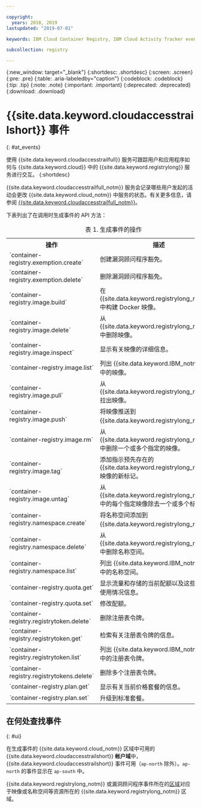 ```yaml
---

copyright:
  years: 2018, 2019
lastupdated: "2019-07-01"

keywords: IBM Cloud Container Registry, IBM Cloud Activity Tracker events, Activity Tracker events, events, track,

subcollection: registry

---
```


{:new_window: target="_blank"}
{:shortdesc: .shortdesc}
{:screen: .screen}
{:pre: .pre}
{:table: .aria-labeledby="caption"}
{:codeblock: .codeblock}
{:tip: .tip}
{:note: .note}
{:important: .important}
{:deprecated: .deprecated}
{:download: .download}

# {{site.data.keyword.cloudaccesstrailshort}} 事件
{: #at_events}

使用 {{site.data.keyword.cloudaccesstrailfull}} 服务可跟踪用户和应用程序如何与 {{site.data.keyword.cloud}} 中的 {{site.data.keyword.registrylong}} 服务进行交互。
{:shortdesc}

{{site.data.keyword.cloudaccesstrailfull_notm}} 服务会记录哪些用户发起的活动会更改 {{site.data.keyword.cloud_notm}} 中服务的状态。有关更多信息，请参阅 [{{site.data.keyword.cloudaccesstrailfull_notm}}](/docs/services/cloud-activity-tracker?topic=cloud-activity-tracker-getting-started#getting-started)。

下表列出了在调用时生成事件的 API 方法：

<table>
  <caption>表 1. 生成事件的操作</caption>
  <tr>
    <th>操作</th>
	  <th>描述</th>
  </tr>
  <tr>
    <td>`container-registry.exemption.create`</td>
	  <td>创建漏洞顾问程序豁免。</td>
  </tr>
  <tr>
    <td>`container-registry.exemption.delete`</td>
	  <td>删除漏洞顾问程序豁免。</td>
  </tr>
  <tr>
    <td>`container-registry.image.build`</td>
	  <td>在 {{site.data.keyword.registrylong_notm}} 中构建 Docker 映像。</td>
  </tr>
  <tr>
    <td>`container-registry.image.delete`</td>
	  <td>从 {{site.data.keyword.registrylong_notm}} 中删除映像。</td>
  </tr>
  <tr>
    <td>`container-registry.image.inspect`</td>
	  <td>显示有关映像的详细信息。</td>
  </tr>
  <tr>
    <td>`container-registry.image.list`</td>
	  <td>列出 {{site.data.keyword.IBM_notm}} 帐户中的映像。</td>
  </tr>
  <tr>
    <td>`container-registry.image.pull`</td>
	  <td>从 {{site.data.keyword.registrylong_notm}} 拉出映像。</td>
  </tr>
  <tr>
    <td>`container-registry.image.push`</td>
	  <td>将映像推送到 {{site.data.keyword.registrylong_notm}}。</td>
  </tr>
    <td>`container-registry.image.rm`</td>
	  <td>从 {{site.data.keyword.registrylong_notm}} 中删除一个或多个指定的映像。</td>
  </tr>
  <tr>
    <td>`container-registry.image.tag`</td>
	  <td>添加指示预先存在的 {{site.data.keyword.registrylong_notm}} 映像的新标记。</td>
  </tr>
   <tr>
    <td>`container-registry.image.untag`</td>
	  <td>从 {{site.data.keyword.registrylong_notm}} 中的每个指定映像除去一个或多个标记。</td>
  </tr>
  <tr>
    <td>`container-registry.namespace.create`</td>
	  <td>将名称空间添加到 {{site.data.keyword.registrylong_notm}}。</td>
  </tr>
  <tr>
    <td>`container-registry.namespace.delete`</td>
	  <td>从 {{site.data.keyword.registrylong_notm}} 中删除名称空间。</td>
  </tr>
  <tr>
    <td>`container-registry.namespace.list`</td>
	  <td>列出 {{site.data.keyword.IBM_notm}} 帐户中的名称空间。</td>
  </tr>
  <tr>
    <td>`container-registry.quota.get`</td>
	  <td>显示流量和存储的当前配额以及这些配额的使用情况信息。</td>
  </tr>
  <tr>
    <td>`container-registry.quota.set`</td>
	  <td>修改配额。</td>
  </tr>
  <tr>
    <td>`container-registry.registrytoken.delete`</td>
	  <td>删除注册表令牌。</td>
  </tr>
  <tr>
    <td>`container-registry.registrytoken.get`</td>
	  <td>检索有关注册表令牌的信息。</td>
  </tr>
  <tr>
    <td>`container-registry.registrytoken.list`</td>
	  <td>列出 {{site.data.keyword.IBM_notm}} 帐户中的注册表令牌。</td>
  </tr>
  <tr>
    <td>`container-registry.registrytokens.delete`</td>
	  <td>删除多个注册表令牌。</td>
  </tr>
  <tr>
    <td>`container-registry.plan.get`</td>
	  <td>显示有关当前价格套餐的信息。</td>
  </tr>
  <tr>
    <td>`container-registry.plan.set`</td>
	  <td>升级到标准套餐。</td>
  </tr>
 </table>

## 在何处查找事件
{: #ui}

在生成事件的 {{site.data.keyword.cloud_notm}} 区域中可用的 {{site.data.keyword.cloudaccesstrailshort}} **帐户域**中，{{site.data.keyword.cloudaccesstrailshort}} 事件可用（`ap-north` 除外）。`ap-north` 的事件显示在 `ap-south` 中。

{{site.data.keyword.registrylong_notm}} 或漏洞顾问程序事件所在的[区域](/docs/services/Registry?topic=registry-registry_overview#registry_regions)对应于映像或名称空间等资源所在的 {{site.data.keyword.registrylong_notm}} 区域。
